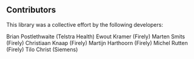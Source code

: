 ## Contributors

This library was a collective effort by the following developers:

Brian Postlethwaite (Telstra Health)
Ewout Kramer (Firely)
Marten Smits (Firely)
Christiaan Knaap (Firely)
Martijn Harthoorn (Firely)
Michel Rutten (Firely)
Tilo Christ (Siemens)
